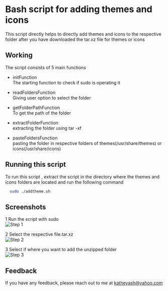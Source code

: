 
# Bash script for adding themes and icons 

This script directly helps to directly add themes and icons to the respective folder after
you have downloaded the tar.xz file for themes or icons
## Working

The script consists of 5 main functions

-	initFunction \
    The starting function to check if sudo is operating it 

- readFoldersFunction \
    Giving user option to select the folder 
    

- getFolderPathFunction \
    To get the path of the folder

- extractFolderFunction \
    extracting the folder using tar -xf

- pasteFoldersFunction \
    pasting the folder in respective folders of themes(/usr/share/themes) or icons(/usr/share/icons)
    
## Running this script

To run this script , 
extract the script in the directory where the themes and icons folders are located and run the following command


```bash
  sudo ./addtheme.sh 
```


## Screenshots

1  Run the script with sudo \
![Step 1](https://raw.githubusercontent.com/yashkathe/script-for-adding-themes-and-icons/master/assets/stepOne.gif)

2  Select the respective file.tar.xz \
![Step 2](https://raw.githubusercontent.com/yashkathe/script-for-adding-themes-and-icons/master/assets/stepTwo.gif)

3  Select if where you want to add the unzipped folder \
![Step 3](https://raw.githubusercontent.com/yashkathe/script-for-adding-themes-and-icons/master/assets/stepThree.gif)

## Feedback

If you have any feedback, please reach out to me at katheyash@yahoo.com
